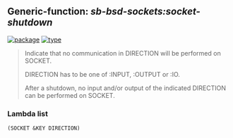 ## Generic-function: ***sb-bsd-sockets:socket-shutdown***
[![package](https://img.shields.io/badge/Package-SB--BSD--SOCKETS-5f9ea0.svg?style=social&colorA=999999)](../) [![type](https://img.shields.io/badge/Type-Generic--Function-5f9ea0.svg?style=social&colorA=999999)](../#generic-function) 

> Indicate that no communication in DIRECTION will be performed on
> SOCKET.
> 
> DIRECTION has to be one of :INPUT, :OUTPUT or :IO.
> 
> After a shutdown, no input and/or output of the indicated DIRECTION
> can be performed on SOCKET.

### Lambda list
```
(SOCKET &KEY DIRECTION)
```
